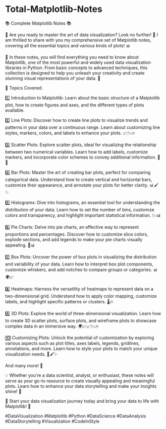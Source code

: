 # Total-Matplotlib-Notes

📚 Complete Matplotlib Notes 📚

🎨 Are you ready to master the art of data visualization? Look no further! 🌟 I am thrilled to share with you my comprehensive set of Matplotlib notes, covering all the essential topics and various kinds of plots! 📊

📝 In these notes, you will find everything you need to know about Matplotlib, one of the most powerful and widely used data visualization libraries in Python. From basic concepts to advanced techniques, this collection is designed to help you unleash your creativity and create stunning visual representations of your data. 🌌

📌 Topics Covered:

1️⃣ Introduction to Matplotlib: Learn about the basic structure of a Matplotlib plot, how to create figures and axes, and the different types of plots available.

2️⃣ Line Plots: Discover how to create line plots to visualize trends and patterns in your data over a continuous range. Learn about customizing line styles, markers, colors, and labels to enhance your plots. 📈📉🔥

3️⃣ Scatter Plots: Explore scatter plots, ideal for visualizing the relationship between two numerical variables. Learn how to add labels, customize markers, and incorporate color schemes to convey additional information. 🌟✨

4️⃣ Bar Plots: Master the art of creating bar plots, perfect for comparing categorical data. Understand how to create vertical and horizontal bars, customize their appearance, and annotate your plots for better clarity. 📊🖌️✨

5️⃣ Histograms: Dive into histograms, an essential tool for understanding the distribution of your data. Learn how to set the number of bins, customize colors and transparency, and highlight important statistical information. 📉📊

6️⃣ Pie Charts: Delve into pie charts, an effective way to represent proportions and percentages. Discover how to customize slice colors, explode sections, and add legends to make your pie charts visually appealing. 🥧📊

7️⃣ Box Plots: Uncover the power of box plots in visualizing the distribution and variability of your data. Learn how to interpret box plot components, customize whiskers, and add notches to compare groups or categories. 📊🌍📈

8️⃣ Heatmaps: Harness the versatility of heatmaps to represent data on a two-dimensional grid. Understand how to apply color mapping, customize labels, and highlight specific patterns or clusters. 🌡️🔥

9️⃣ 3D Plots: Explore the world of three-dimensional visualization. Learn how to create 3D scatter plots, surface plots, and wireframe plots to showcase complex data in an immersive way. 🌍📈📈📉🔥

🔟 Customizing Plots: Unlock the potential of customization by exploring various aspects such as plot titles, axes labels, legends, gridlines, annotations, and more. Learn how to style your plots to match your unique visualization needs. 🎨🖌️✨

And many more! 🚀

💡 Whether you're a data scientist, analyst, or enthusiast, these notes will serve as your go-to resource to create visually appealing and meaningful plots. Learn how to enhance your data storytelling and make your insights shine! 💫

🚀 Start your data visualization journey today and bring your data to life with Matplotlib! 🌟

#DataVisualization #Matplotlib #Python #DataScience #DataAnalysis #DataStorytelling #Visualization #CodeInStyle

